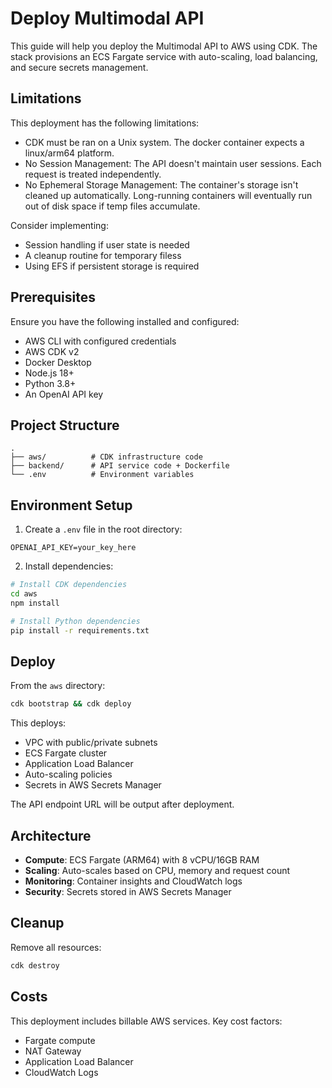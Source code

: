 # Deploy Multimodal API

This guide will help you deploy the Multimodal API to AWS using CDK. The stack provisions an ECS Fargate service with auto-scaling, load balancing, and secure secrets management.

## Limitations
This deployment has the following limitations:

- CDK must be ran on a Unix system. The docker container expects a linux/arm64 platform.
- No Session Management: The API doesn't maintain user sessions. Each request is treated independently.
- No Ephemeral Storage Management: The container's storage isn't cleaned up automatically. Long-running containers will eventually run out of disk space if temp files accumulate.

Consider implementing:

- Session handling if user state is needed
- A cleanup routine for temporary filess
- Using EFS if persistent storage is required

## Prerequisites

Ensure you have the following installed and configured:

- AWS CLI with configured credentials
- AWS CDK v2
- Docker Desktop 
- Node.js 18+
- Python 3.8+
- An OpenAI API key

## Project Structure
```
.
├── aws/          # CDK infrastructure code
├── backend/      # API service code + Dockerfile
└── .env          # Environment variables
```

## Environment Setup

1. Create a `.env` file in the root directory:
```
OPENAI_API_KEY=your_key_here
```

2. Install dependencies:
```bash
# Install CDK dependencies
cd aws
npm install

# Install Python dependencies
pip install -r requirements.txt
```

## Deploy

From the `aws` directory:

```bash
cdk bootstrap && cdk deploy
```

This deploys:
- VPC with public/private subnets
- ECS Fargate cluster
- Application Load Balancer
- Auto-scaling policies
- Secrets in AWS Secrets Manager

The API endpoint URL will be output after deployment.

## Architecture

- **Compute**: ECS Fargate (ARM64) with 8 vCPU/16GB RAM
- **Scaling**: Auto-scales based on CPU, memory and request count
- **Monitoring**: Container insights and CloudWatch logs
- **Security**: Secrets stored in AWS Secrets Manager

## Cleanup

Remove all resources:

```bash
cdk destroy
```

## Costs
This deployment includes billable AWS services. Key cost factors:
- Fargate compute
- NAT Gateway 
- Application Load Balancer
- CloudWatch Logs